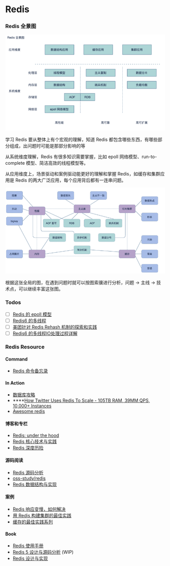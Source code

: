 # Redis

### Redis 全景图

![](../../.gitbook/assets/image%20%2859%29.png)

学习 Redis 要从整体上有个宏观的理解，知道 Redis 都包含哪些东西，有哪些部分组成，出问题时可能是那部分影响的等

从系统维度理解，Redis 有很多知识需要掌握，比如 epoll 网络模型、run-to-complete 模型、简洁高效的线程模型等。

从应用维度上，场景驱动和案例驱动能更好的理解和掌握 Redis，如缓存和集群应用是 Redis 的两大广泛应用，每个应用背后都有一连串问题。

![](../../.gitbook/assets/image%20%2858%29.png)

根据这张全局的图，在遇到问题时就可以按图索骥进行分析，问题 -&gt; 主线 -&gt; 技术点，可以继续丰富这张图。

### Todos

* [ ] [Redis 的 epoll 模型](https://xie.infoq.cn/article/628ae27da9ccb37d2900e8ef4)
* [ ] [Redis6 的多线程](https://xie.infoq.cn/article/91ab6a27e9bca957cab2d1819)
* [ ] [美团针对 Redis Rehash 机制的探索和实践](https://www.cnblogs.com/meituantech/p/9376472.html)
* [ ] [Redis6 的多线程IO处理过程详解](https://zhuanlan.zhihu.com/p/144805500)

### Redis Resource

#### Command

* [Redis 命令备忘录](https://cheatography.com/tasjaevan/cheat-sheets/redis/)

#### In Action

* [数据库攻略](https://time.geekbang.org/column/article/10301)
* \*\*\*\*[How Twitter Uses Redis To Scale - 105TB RAM, 39MM QPS, 10,000+ Instances ](http://highscalability.com/blog/2014/9/8/how-twitter-uses-redis-to-scale-105tb-ram-39mm-qps-10000-ins.html)
* [Awesome redis](https://github.com/JamzyWang/awesome-redis)

#### 博客和专栏

* [Redis: under the hood](https://www.pauladamsmith.com/articles/redis-under-the-hood.html#redis-under-the-hood)
* [Redis 核心技术与实践](https://time.geekbang.org/column/article/268247)
* [Redis 深度历险](https://juejin.cn/book/6844733724618129422/section/6844733724660072461)

#### 源码阅读

* [Redis 源码分析](http://bbs.redis.cn/forum.php?mod=viewthread&tid=545)
* [oss-study/redis](https://github.com/oss-study/redis)
* [Redis 数据结构与实现](https://wingsxdu.com/post/database/redis/struct/#gsc.tab=0)

#### 案例

* [Redis 响应变慢，如何解决](https://time.geekbang.org/column/article/78984)
* [用 Redis 构建集群的最佳实践](https://time.geekbang.org/column/article/217590)
* [缓存的最佳实践系列](https://time.geekbang.org/column/article/149899)

#### Book

* [Redis 使用手册](https://weread.qq.com/web/reader/75732070719551157574079)
* [Redis 5 设计与源码分析](https://weread.qq.com/web/reader/d36322207190b923d368a9akc81322c012c81e728d9d180)   \(WIP\)
* [Redis 设计与实现](https://weread.qq.com/web/reader/d35323e0597db0d35bd957bkc81322c012c81e728d9d180)



